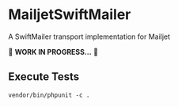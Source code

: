 # MailjetSwiftMailer
A SwiftMailer transport implementation for Mailjet

🚧 **WORK IN PROGRESS...** 🚧


## Execute Tests

    vendor/bin/phpunit -c .
